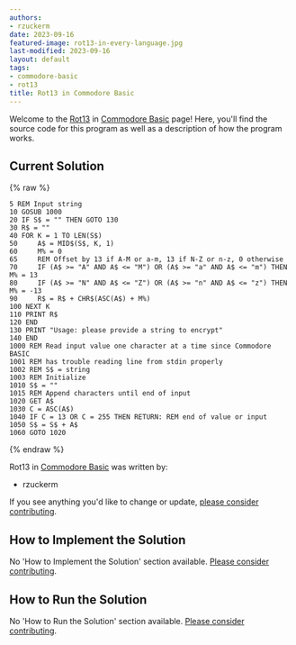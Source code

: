 ```yaml
---
authors:
- rzuckerm
date: 2023-09-16
featured-image: rot13-in-every-language.jpg
last-modified: 2023-09-16
layout: default
tags:
- commodore-basic
- rot13
title: Rot13 in Commodore Basic
---
```


Welcome to the [Rot13](https://sampleprograms.io/projects/rot13) in [Commodore Basic](https://sampleprograms.io/languages/commodore-basic) page! Here, you'll find the source code for this program as well as a description of how the program works.

## Current Solution

{% raw %}

```commodore_basic
5 REM Input string
10 GOSUB 1000
20 IF S$ = "" THEN GOTO 130
30 R$ = ""
40 FOR K = 1 TO LEN(S$)
50     A$ = MID$(S$, K, 1)
60     M% = 0
65     REM Offset by 13 if A-M or a-m, 13 if N-Z or n-z, 0 otherwise
70     IF (A$ >= "A" AND A$ <= "M") OR (A$ >= "a" AND A$ <= "m") THEN M% = 13
80     IF (A$ >= "N" AND A$ <= "Z") OR (A$ >= "n" AND A$ <= "z") THEN M% = -13
90     R$ = R$ + CHR$(ASC(A$) + M%)
100 NEXT K
110 PRINT R$
120 END
130 PRINT "Usage: please provide a string to encrypt"
140 END
1000 REM Read input value one character at a time since Commodore BASIC
1001 REM has trouble reading line from stdin properly
1002 REM S$ = string
1003 REM Initialize
1010 S$ = ""
1015 REM Append characters until end of input
1020 GET A$
1030 C = ASC(A$)
1040 IF C = 13 OR C = 255 THEN RETURN: REM end of value or input
1050 S$ = S$ + A$
1060 GOTO 1020

```

{% endraw %}

Rot13 in [Commodore Basic](https://sampleprograms.io/languages/commodore-basic) was written by:

- rzuckerm

If you see anything you'd like to change or update, [please consider contributing](https://github.com/TheRenegadeCoder/sample-programs).

## How to Implement the Solution

No 'How to Implement the Solution' section available. [Please consider contributing](https://github.com/TheRenegadeCoder/sample-programs-website).

## How to Run the Solution

No 'How to Run the Solution' section available. [Please consider contributing](https://github.com/TheRenegadeCoder/sample-programs-website).